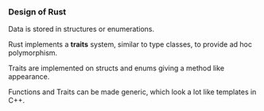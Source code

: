 ### Design of Rust 

<p class="fragment">
    Data is stored in structures or enumerations.
</p>
<p class="fragment">
    Rust implements a <strong>traits</strong> system, similar to type classes, to provide ad hoc polymorphism.
</p>
<p class="fragment">
    Traits are implemented on structs and enums giving a method like appearance.
</p>
<p class="fragment">
    Functions and Traits can be made generic, which look a lot like templates in C++.
</p>
